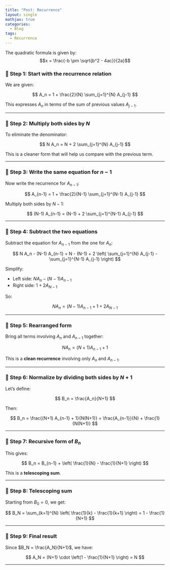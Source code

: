 ```yaml
---
title: "Post: Recurrence"
layout: single
mathjax: true
categories:
  - Blog
tags:
  - Recurrence
---
```


The quadratic formula is given by:
$$x = \frac{-b \pm \sqrt{b^2 - 4ac}}{2a}$$

### 🔹 Step 1: Start with the recurrence relation

We are given:

$$
A_n = 1 + \frac{2}{N} \sum_{j=1}^{N} A_{j-1}
$$

This expresses $A_n$ in terms of the sum of previous values $A_{j-1}$.

---

### 🔹 Step 2: Multiply both sides by $N$

To eliminate the denominator:

$$
N A_n = N + 2 \sum_{j=1}^{N} A_{j-1}
$$

This is a cleaner form that will help us compare with the previous term.

---

### 🔹 Step 3: Write the same equation for $n-1$

Now write the recurrence for $A_{n-1}$:

$$
A_{n-1} = 1 + \frac{2}{N-1} \sum_{j=1}^{N-1} A_{j-1}
$$

Multiply both sides by $N-1$:

$$
(N-1) A_{n-1} = (N-1) + 2 \sum_{j=1}^{N-1} A_{j-1}
$$

---

### 🔹 Step 4: Subtract the two equations

Subtract the equation for $A_{n-1}$ from the one for $A_n$:

$$
N A_n - (N-1) A_{n-1} = N - (N-1) + 2 \left( \sum_{j=1}^{N} A_{j-1} - \sum_{j=1}^{N-1} A_{j-1} \right)
$$

Simplify:

- Left side: $N A_n - (N-1) A_{n-1}$
- Right side: $1 + 2 A_{N-1}$

So:

$$
N A_n = (N-1) A_{n-1} + 1 + 2 A_{N-1}
$$

---

### 🔹 Step 5: Rearranged form

Bring all terms involving $A_n$ and $A_{n-1}$ together:

$$
N A_n = (N+1) A_{n-1} + 1
$$

This is a **clean recurrence** involving only $A_n$ and $A_{n-1}$.

---

### 🔹 Step 6: Normalize by dividing both sides by $N+1$

Let’s define:

$$
B_n = \frac{A_n}{N+1}
$$

Then:

$$
B_n = \frac{(N+1) A_{n-1} + 1}{N(N+1)} = \frac{A_{n-1}}{N} + \frac{1}{N(N+1)}
$$

---

### 🔹 Step 7: Recursive form of $B_n$

This gives:

$$
B_n = B_{n-1} + \left( \frac{1}{N} - \frac{1}{N+1} \right)
$$

This is a **telescoping sum**.

---

### 🔹 Step 8: Telescoping sum

Starting from $B_0 = 0$, we get:

$$
B_N = \sum_{k=1}^{N} \left( \frac{1}{k} - \frac{1}{k+1} \right) = 1 - \frac{1}{N+1}
$$

---

### 🔹 Step 9: Final result

Since $B_N = \frac{A_N}{N+1}$, we have:

$$
A_N = (N+1) \cdot \left(1 - \frac{1}{N+1} \right) = N
$$

---


